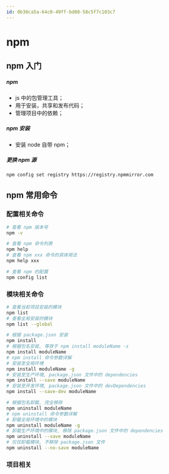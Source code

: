 ```yaml
---
id: 0b30ca5a-64c0-49ff-bd08-58c5f7c103c7
---
```


# npm

## npm 入门

##### npm

- js 中的包管理工具；
- 用于安装，共享和发布代码；
- 管理项目中的依赖；

##### npm 安装

- 安装 node 自带 npm；

##### 更换 npm 源

```bash
npm config set registry https://registry.npmmirror.com
```

## npm 常用命令

### 配置相关命令

```bash
# 查看 npm 版本号
npm -v

# 查看 npm 命令列表
npm help
# 查看 npm xxx 命令的具体用法
npm help xxx

# 查看 npm 的配置
npm config list
```

### 模块相关命令

```bash
# 查看当前项目安装的模块
npm list
# 查看全局安装的模块
npm list --global

# 根据 package.json 安装
npm install
# 根据包名安装, 等效于 npm install moduleName -s
npm install moduleName
# npm install 命令参数详解
# 安装至全局环境
npm install moduleName -g
# 安装至生产环境, package.json 文件中的 dependencies
npm install --save moduleName
# 安装至开发环境, package.json 文件中的 devDependencies
npm install --save-dev moduleName

# 根据包名卸载, 完全移除
npm uninstall moduleName
# npm uninstall 命令参数详解
# 卸载全局环境中的模块
npm uninstall moduleName -g
# 卸载生产环境中的模块, 移除 package.json 文件中的 dependencies
npm uninstall --save moduleName
# 仅仅卸载模块, 不移除 package.json 文件
npm uninstall --no-save moduleName
```

### 项目相关
